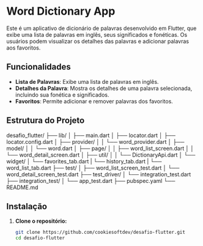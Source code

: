# Word Dictionary App

Este é um aplicativo de dicionário de palavras desenvolvido em Flutter, que exibe uma lista de palavras em inglês, seus significados e fonéticas. Os usuários podem visualizar os detalhes das palavras e adicionar palavras aos favoritos.

## Funcionalidades

- **Lista de Palavras**: Exibe uma lista de palavras em inglês.
- **Detalhes da Palavra**: Mostra os detalhes de uma palavra selecionada, incluindo sua fonética e significados.
- **Favoritos**: Permite adicionar e remover palavras dos favoritos.

## Estrutura do Projeto

desafio_flutter/
├── lib/
│   ├── main.dart
│   ├── locator.dart
│   ├── locator.config.dart
│   ├── provider/
│   │   └── word_provider.dart
│   ├── model/
│   │   └── word.dart
│   ├── page/
│   │   ├── word_list_screen.dart
│   │   └── word_detail_screen.dart
│   ├── util/
│   │   └── DictionaryApi.dart
│   └── widget/
│       └── favorites_tab.dart
|       └── history_tab.dart
|       └── word_list_tab.dart
├── test/
│   ├── word_list_screen_test.dart
│   └── word_detail_screen_test.dart
├── test_driver/
│   └── integration_test.dart
├── integration_test/
│   └── app_test.dart
├── pubspec.yaml
└── README.md

## Instalação

1. **Clone o repositório:**

   ```sh
   git clone https://github.com/cookiesoftdev/desafio-flutter.git
   cd desafio-flutter
   
